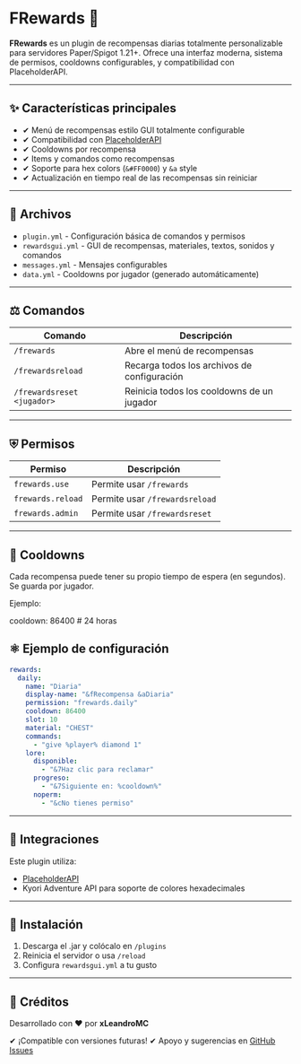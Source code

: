 # FRewards 🌟

**FRewards** es un plugin de recompensas diarias totalmente personalizable para servidores Paper/Spigot 1.21+. Ofrece una interfaz moderna, sistema de permisos, cooldowns configurables, y compatibilidad con PlaceholderAPI.

---

## ✨ Características principales

* ✔ Menú de recompensas estilo GUI totalmente configurable
* ✔ Compatibilidad con [PlaceholderAPI](https://www.spigotmc.org/resources/placeholderapi.6245/)
* ✔ Cooldowns por recompensa
* ✔ Items y comandos como recompensas
* ✔ Soporte para hex colors (`&#FF0000`) y `&a` style
* ✔ Actualización en tiempo real de las recompensas sin reiniciar

---

## 📂 Archivos

* `plugin.yml` - Configuración básica de comandos y permisos
* `rewardsgui.yml` - GUI de recompensas, materiales, textos, sonidos y comandos
* `messages.yml` - Mensajes configurables
* `data.yml` - Cooldowns por jugador (generado automáticamente)

---

## ⚖ Comandos

| Comando                    | Descripción                                 |
| -------------------------- | ------------------------------------------- |
| `/frewards`                | Abre el menú de recompensas                 |
| `/frewardsreload`          | Recarga todos los archivos de configuración |
| `/frewardsreset <jugador>` | Reinicia todos los cooldowns de un jugador  |

---

## ⛨ Permisos

| Permiso           | Descripción                    |
| ----------------- | ------------------------------ |
| `frewards.use`    | Permite usar `/frewards`       |
| `frewards.reload` | Permite usar `/frewardsreload` |
| `frewards.admin`  | Permite usar `/frewardsreset`  |

---

## 🔄 Cooldowns

Cada recompensa puede tener su propio tiempo de espera (en segundos). Se guarda por jugador.

Ejemplo:

cooldown: 86400 # 24 horas

## ⚛ Ejemplo de configuración

```yaml
rewards:
  daily:
    name: "Diaria"
    display-name: "&fRecompensa &aDiaria"
    permission: "frewards.daily"
    cooldown: 86400
    slot: 10
    material: "CHEST"
    commands:
      - "give %player% diamond 1"
    lore:
      disponible:
        - "&7Haz clic para reclamar"
      progreso:
        - "&7Siguiente en: %cooldown%"
      noperm:
        - "&cNo tienes permiso"
```

---

## 🧪 Integraciones

Este plugin utiliza:

* [PlaceholderAPI](https://www.spigotmc.org/resources/placeholderapi.6245/)
* Kyori Adventure API para soporte de colores hexadecimales

---

## 🚀 Instalación

1. Descarga el .jar y colócalo en `/plugins`
2. Reinicia el servidor o usa `/reload`
3. Configura `rewardsgui.yml` a tu gusto

---

## 🎨 Créditos

Desarrollado con ❤ por **xLeandroMC**

✔ ¡Compatible con versiones futuras!
✔ Apoyo y sugerencias en [GitHub Issues](https://github.com/xLeandroMC/FRewards/issues)

